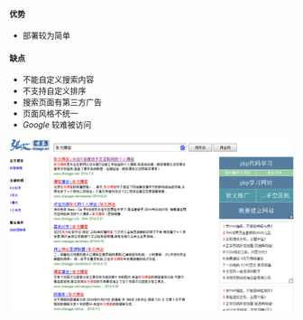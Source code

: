 #### 优势

- 部署较为简单

#### 缺点

- 不能自定义搜索内容
- 不支持自定义排序
- 搜索页面有第三方广告
- 页面风格不统一
- *Google* 较难被访问

![第三方搜索引擎](/assets/img/step2_2.png)
